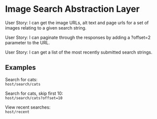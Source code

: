 # Image Search Abstraction Layer


User Story: I can get the image URLs, alt text and page urls for a set of images relating to a given search string.

User Story: I can paginate through the responses by adding a ?offset=2 parameter to the URL.

User Story: I can get a list of the most recently submitted search strings.

## Examples


Search for cats:  
`host/search/cats`

Search for cats, skip first 10:  
`host/search/cats?offset=10`

View recent searches:  
`host/recent`
